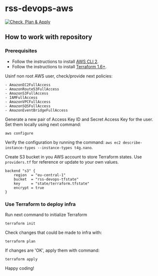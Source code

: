 # rss-devops-aws

[![Check, Plan & Apply](https://github.com/IgorOsa/rsschool-devops-course-tasks/actions/workflows/workflow.yml/badge.svg)](https://github.com/IgorOsa/rsschool-devops-course-tasks/actions/workflows/workflow.yml)

## How to work with repository

### Prerequisites

   - Follow the instructions to install [AWS CLI 2](https://docs.aws.amazon.com/cli/latest/userguide/getting-started-install.html).
   - Follow the instructions to install [Terraform 1.6+](https://developer.hashicorp.com/terraform/install?product_intent=terraform).

Usinf non root AWS user, check/provide next policies:

    - AmazonEC2FullAccess
    - AmazonRoute53FullAccess
    - AmazonS3FullAccess
    - IAMFullAccess
    - AmazonVPCFullAccess
    - AmazonSQSFullAccess
    - AmazonEventBridgeFullAccess

Generate a new pair of Access Key ID and Secret Access Key for the user. Set them locally using next command:

```aws configure```

Verify the configuration by running the command: `aws ec2 describe-instance-types --instance-types t4g.nano`.

Create S3 bucket in you AWS account to store Terraform states. Use `providers.tf` for reference or update to your own values.

```
backend "s3" {
    region  = "eu-central-1"
    bucket  = "rss-devops-tfstate"
    key     = "state/terraform.tfstate"
    encrypt = true
}
```

### Use Terraform to deploy infra

Run next command to initialize Terraform

`terraform init`

Check changes that could be made to infra with:

`terraform plan`

If changes are 'OK', apply them with command:

`terraform apply`

Happy coding!